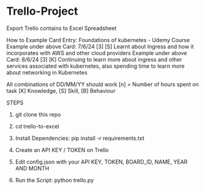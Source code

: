 # Trello-Project
Export Trello contains to Excel Spreadsheet

How to 
Example Card Entry: Foundations of kubernetes - Udemy Course
Example under above Card:
7/6/24 [3] [S] Learnt about Ingress and how it incorporates with AWS and other cloud providers
Example under above Card:
8/6/24 [3] [K] Continuing to learn more about ingress and other services associated with kubernetes, also spending time to learn more about networking in Kubernetes

All combinations of DD/MM/YY should work
[n] = Number of hours spent on task
[K] Knowledge, [S] Skill, [B] Behaviour


STEPS

1. git clone this repo

2. cd trello-to-excel

3. Install Dependencies:
pip install -r requirements.txt

4. Create an API KEY / TOKEN on Trello
   
5. Edit config.json with your API KEY, TOKEN, BOARD_ID, NAME, YEAR AND MONTH

6. Run the Script:
python trello.py







